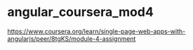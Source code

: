 # angular_coursera_mod4
https://www.coursera.org/learn/single-page-web-apps-with-angularjs/peer/8tgKS/module-4-assignment
